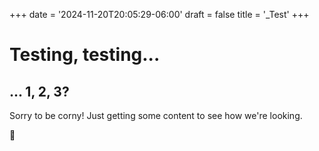 +++
date = '2024-11-20T20:05:29-06:00'
draft = false
title = '_Test'
+++

# Testing, testing...
## ... 1, 2, 3?

Sorry to be corny! Just getting some content to see how we're looking.

🚧